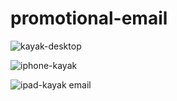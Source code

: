 # promotional-email
![kayak-desktop](https://user-images.githubusercontent.com/38774288/86530045-59836d00-be83-11ea-9c5b-a5f106cca19f.png)

![iphone-kayak](https://user-images.githubusercontent.com/38774288/86530066-8172d080-be83-11ea-94fb-f698bb0b022b.png)

![ipad-kayak email](https://user-images.githubusercontent.com/38774288/86530085-af581500-be83-11ea-9feb-0a20c182e35d.png)
